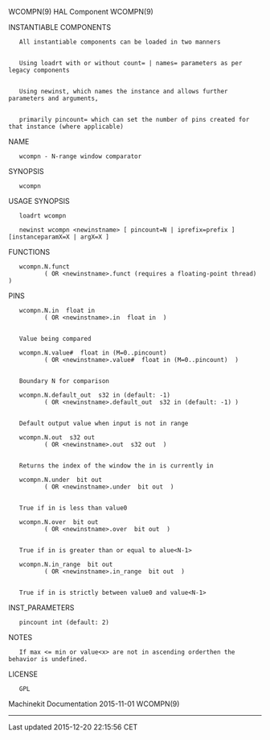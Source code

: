 WCOMPN(9) HAL Component WCOMPN(9)

INSTANTIABLE COMPONENTS

       All instantiable components can be loaded in two manners


       Using loadrt with or without count= | names= parameters as per legacy components


       Using newinst, which names the instance and allows further parameters and arguments,


       primarily pincount= which can set the number of pins created for that instance (where applicable)

NAME

       wcompn - N-range window comparator

SYNOPSIS

       wcompn

USAGE SYNOPSIS

       loadrt wcompn

       newinst wcompn <newinstname> [ pincount=N | iprefix=prefix ] [instanceparamX=X | argX=X ]

FUNCTIONS

       wcompn.N.funct
              ( OR <newinstname>.funct (requires a floating-point thread) )

PINS

       wcompn.N.in  float in
              ( OR <newinstname>.in  float in  )


       Value being compared

       wcompn.N.value#  float in (M=0..pincount)
              ( OR <newinstname>.value#  float in (M=0..pincount)  )


       Boundary N for comparison

       wcompn.N.default_out  s32 in (default: -1)
              ( OR <newinstname>.default_out  s32 in (default: -1) )


       Default output value when input is not in range

       wcompn.N.out  s32 out
              ( OR <newinstname>.out  s32 out  )


       Returns the index of the window the in is currently in

       wcompn.N.under  bit out
              ( OR <newinstname>.under  bit out  )


       True if in is less than value0

       wcompn.N.over  bit out
              ( OR <newinstname>.over  bit out  )


       True if in is greater than or equal to alue<N-1>

       wcompn.N.in_range  bit out
              ( OR <newinstname>.in_range  bit out  )


       True if in is strictly between value0 and value<N-1>

INST\_PARAMETERS

       pincount int (default: 2)

NOTES

       If max <= min or value<x> are not in ascending orderthen the behavior is undefined.

LICENSE

       GPL

Machinekit Documentation 2015-11-01 WCOMPN(9)

------------------------------------------------------------------------

Last updated 2015-12-20 22:15:56 CET


